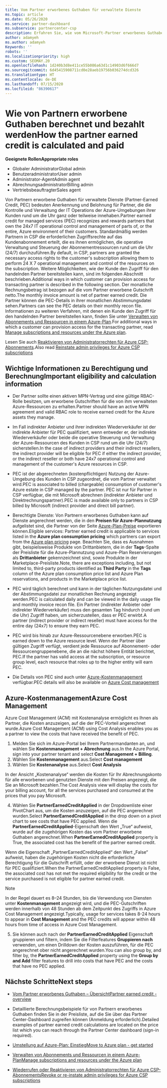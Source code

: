 ```yaml
---
title: Vom Partner erworbenes Guthaben für verwaltete Dienste
ms.topic: article
ms.date: 05/26/2020
ms.service: partner-dashboard
ms.subservice: partnercenter-csp
description: Erfahren Sie, wie vom Microsoft-Partner erworbenes Guthaben (Partner Earned Credit, PEC) für verwaltete Dienste berechnet und ausgezahlt wird und wie Sie sicherstellen können, dass Sie berechtigt sind.
author: adamyeh
ms.author: adamyeh
Keywords: ''
robots: ''
ms.localizationpriority: high
ms.custom: SEOMAY.20
ms.openlocfilehash: 1d240b3d8e411ce55b086a63d1c14903d6f666d7
ms.sourcegitcommit: 6d45415908711cd0e28aeb19756b036274dcd326
ms.translationtype: HT
ms.contentlocale: de-DE
ms.lasthandoff: 07/15/2020
ms.locfileid: "86390617"
---
```

# <a name="how-the-partner-earned-credit-is-calculated-and-paid"></a><span data-ttu-id="6d220-103">Wie von Partnern erworbene Guthaben berechnet und bezahlt werden</span><span class="sxs-lookup"><span data-stu-id="6d220-103">How the partner earned credit is calculated and paid</span></span>

<span data-ttu-id="6d220-104">**Geeignete Rollen**</span><span class="sxs-lookup"><span data-stu-id="6d220-104">**Appropriate roles**</span></span>

- <span data-ttu-id="6d220-105">Globaler Administrator</span><span class="sxs-lookup"><span data-stu-id="6d220-105">Global admin</span></span>
- <span data-ttu-id="6d220-106">Benutzeradministrator</span><span class="sxs-lookup"><span data-stu-id="6d220-106">User admin</span></span>
- <span data-ttu-id="6d220-107">Administrator-Agent</span><span class="sxs-lookup"><span data-stu-id="6d220-107">Admin agent</span></span>
- <span data-ttu-id="6d220-108">Abrechnungsadministrator</span><span class="sxs-lookup"><span data-stu-id="6d220-108">Billing admin</span></span>
- <span data-ttu-id="6d220-109">Vertriebsbeauftragter</span><span class="sxs-lookup"><span data-stu-id="6d220-109">Sales agent</span></span>

<span data-ttu-id="6d220-110">Von Partnern erworbene Guthaben für verwaltete Dienste (Partner-Earned Credit, PEC) bedeuten Anerkennung und Belohnung für Partner, die die Kontrolle und Verwaltung der IT Operations der Azure-Umgebungen ihrer Kunden rund um die Uhr ganz oder teilweise innehaben.</span><span class="sxs-lookup"><span data-stu-id="6d220-110">Partner earned credit for managed services (PEC) recognizes and rewards partners that own the 24x7 IT operational control and management of parts of, or the entire, Azure environment of their customers.</span></span> <span data-ttu-id="6d220-111">Standardmäßig werden Partnern in CSP die erforderlichen Zugriffsrechte auf das Kundenabonnement erteilt, die es ihnen ermöglichen, die operative Verwaltung und Steuerung der Abonnementressourcen rund um die Uhr (24/7) durchzuführen.</span><span class="sxs-lookup"><span data-stu-id="6d220-111">By default, in CSP, partners are granted the necessary access rights to the customer's subscription allowing them to perform 24 X 7 operational management and control of the resources on the subscription.</span></span> <span data-ttu-id="6d220-112">Weitere Möglichkeiten, wie der Kunde den Zugriff für den handelnden Partner bereitstellen kann, sind im folgenden Abschnitt beschrieben.</span><span class="sxs-lookup"><span data-stu-id="6d220-112">Additional ways in which customer can provision access for transacting partner is described in the following section.</span></span> <span data-ttu-id="6d220-113">Der monatliche Rechnungsbetrag ist bezogen auf die vom Partner erworbene Gutschrift netto.</span><span class="sxs-lookup"><span data-stu-id="6d220-113">The monthly invoice amount is net of partner earned credit.</span></span> <span data-ttu-id="6d220-114">Die Partner können die PEC-Details in ihrer monatlichen Abstimmungsdatei sehen.</span><span class="sxs-lookup"><span data-stu-id="6d220-114">Partners can see the PEC details on their monthly recon file.</span></span> <span data-ttu-id="6d220-115">Informationen zu weiteren Verfahren, mit denen ein Kunde den Zugriff für den handelnden Partner bereitstellen kann, finden Sie unter [Verwalten von Abonnements und Ressourcen in einem Azure-Plan](azure-plan-manage.md).</span><span class="sxs-lookup"><span data-stu-id="6d220-115">For additional ways in which a customer can provision access for the transacting partner, read [Manage subscriptions and resources under the Azure plan](azure-plan-manage.md).</span></span>

<span data-ttu-id="6d220-116">Lesen Sie auch [Reaktivieren von Administratorrechten für Azure CSP-Abonnements](revoke-reinstate-csp.md).</span><span class="sxs-lookup"><span data-stu-id="6d220-116">Also read [Reinstate admin privileges for Azure CSP subscriptions](revoke-reinstate-csp.md)</span></span>

## <a name="important-eligibility-and-calculation-information"></a><span data-ttu-id="6d220-117">Wichtige Informationen zu Berechtigung und Berechnung</span><span class="sxs-lookup"><span data-stu-id="6d220-117">Important eligibility and calculation information</span></span>

- <span data-ttu-id="6d220-118">Der Partner sollte einen aktiven MPN-Vertrag und eine gültige RBAC-Rolle besitzen, um erworbene Gutschriften für die von ihm verwalteten Azure-Ressourcen zu erhalten.</span><span class="sxs-lookup"><span data-stu-id="6d220-118">Partner should have an active MPN agreement and valid RBAC role to receive earned credit for the Azure assets they manage.</span></span> 

- <span data-ttu-id="6d220-119">Im Fall indirekter Anbieter und ihrer indirekten Wiederverkäufer ist der indirekte Anbieter für PEC qualifiziert, wenn entweder er, der indirekte Wiederverkäufer oder beide die operative Steuerung und Verwaltung der Azure-Ressourcen des Kunden in CSP rund um die Uhr (24/7) sicherstellen.</span><span class="sxs-lookup"><span data-stu-id="6d220-119">In the case of indirect providers and their indirect resellers, the indirect provider will be eligible for PEC if either the indirect provider, or the indirect reseller or both have 24x7 operational control and management of the customer's Azure resources in CSP.</span></span>

- <span data-ttu-id="6d220-120">PEC ist der abgerechneten (kostenpflichtigen) Nutzung der Azure-Umgebung des Kunden in CSP zugeordnet, die vom Partner verwaltet wird.</span><span class="sxs-lookup"><span data-stu-id="6d220-120">PEC is associated to billed (chargeable) consumption of customer's Azure estate in CSP managed by the partner.</span></span> <span data-ttu-id="6d220-121">PEC ist nur für Partner in CSP verfügbar, die mit Microsoft abrechnen (indirekter Anbieter und Direktrechnungspartner).</span><span class="sxs-lookup"><span data-stu-id="6d220-121">PEC is made available only to partners in CSP billed by Microsoft (indirect provider and direct bill partner).</span></span> 

- <span data-ttu-id="6d220-122">Berechtigte Dienste: Von Partnern erworbenes Guthaben kann auf Dienste angerechnet werden, die in den **Preisen für Azure-Plannutzung** aufgelistet sind, die Partner von der Seite [Azure-Plan-Preise](https://partner.microsoft.com/commerce/sales) exportieren können.</span><span class="sxs-lookup"><span data-stu-id="6d220-122">Eligible services: Partner earned credit is applicable to services listed in the **Azure plan consumption pricing** which partners can export from the [Azure plan pricing](https://partner.microsoft.com/commerce/sales) page.</span></span> <span data-ttu-id="6d220-123">Beachten Sie, dass es Ausnahmen gibt, beispielsweise Produkte von Drittanbietern, die in der **Tags**-Spalte der Preisliste für die Azure-Plannutzung und Azure-Plan Reservierungen als **Drittanbieter** gekennzeichnet sind, sowie Produkte in der Marketplace-Preisliste.</span><span class="sxs-lookup"><span data-stu-id="6d220-123">Note, there are exceptions including, but not limited to, third-party products identified as **Third Party** in  the **Tags** column of the Azure plan consumption price list and Azure Plan reservations, and products in the Marketplace price list.</span></span>

- <span data-ttu-id="6d220-124">PEC wird täglich berechnet und kann in der täglichen Nutzungsdatei und der Abstimmungsdatei zur monatlichen Rechnung angezeigt werden.</span><span class="sxs-lookup"><span data-stu-id="6d220-124">PEC is calculated daily and can be viewed in the daily usage file and monthly invoice recon file.</span></span> <span data-ttu-id="6d220-125">Ein Partner (indirekter Anbieter oder indirekter Wiederverkäufer) muss den gesamten Tag hindurch (rund um die Uhr) Zugriff haben, um sicherzustellen, dass er PEC erwirbt.</span><span class="sxs-lookup"><span data-stu-id="6d220-125">A partner (indirect provider or indirect reseller) must have access for the entire day (24x7) to ensure they earn PEC.</span></span>  

- <span data-ttu-id="6d220-126">PEC wird bis hinab zur Azure-Ressourcenebene erworben.</span><span class="sxs-lookup"><span data-stu-id="6d220-126">PEC is earned down to the Azure resource level.</span></span> <span data-ttu-id="6d220-127">Wenn der Partner über gültigen Zugriff verfügt, verdient jede Ressource auf Abonnement- oder Ressourcengruppenebene, die an die nächst höhere Entität berichtet, PEC.</span><span class="sxs-lookup"><span data-stu-id="6d220-127">If the partner has valid access at the subscription, or resource group level, each resource that roles up to the higher entity will earn PEC.</span></span>  

- <span data-ttu-id="6d220-128">Die Details von PEC sind auch unter [Azure-Kostenmanagement](https://go.microsoft.com/fwlink/?linkid=2106482) verfügbar.</span><span class="sxs-lookup"><span data-stu-id="6d220-128">PEC details will also be available on [Azure Cost management](https://go.microsoft.com/fwlink/?linkid=2106482)</span></span>

## <a name="azure-cost-management"></a><span data-ttu-id="6d220-129">Azure-Kostenmanagement</span><span class="sxs-lookup"><span data-stu-id="6d220-129">Azure Cost Management</span></span>

 <span data-ttu-id="6d220-130">Azure Cost Management (ACM) mit Kostenanalyse ermöglicht es Ihnen als Partner, die Kosten anzuzeigen, auf die der PEC-Vorteil angerechnet wurde.</span><span class="sxs-lookup"><span data-stu-id="6d220-130">Azure Cost Management (ACM) using Cost Analysis enables you as a partner to view the costs that have received the benefit of PEC.</span></span>  

1. <span data-ttu-id="6d220-131">Melden Sie sich im Azure-Portal bei Ihrem Partnermandanten an, und wählen Sie **Kostenmanagement + Abrechnung** aus.</span><span class="sxs-lookup"><span data-stu-id="6d220-131">In the Azure Portal, sign into your partner tenant and select **Cost Management + Billing**.</span></span>
2.  <span data-ttu-id="6d220-132">Wählen Sie **Kostenmanagement** aus.</span><span class="sxs-lookup"><span data-stu-id="6d220-132">Select **Cost management**</span></span>
3.  <span data-ttu-id="6d220-133">Wählen Sie **Kostenanalyse** aus.</span><span class="sxs-lookup"><span data-stu-id="6d220-133">Select **Cost Analysis**</span></span>

<span data-ttu-id="6d220-134">In der Ansicht „Kostenanalyse“ werden die Kosten für Ihr Abrechnungskonto für alle erworbenen und genutzten Dienste mit den Preisen angezeigt, die Sie an Microsoft bezahlen.</span><span class="sxs-lookup"><span data-stu-id="6d220-134">The Cost Analysis view will display the costs for your billing account, for all the services purchased and consumed at the prices that you pay Microsoft.</span></span>

4.  <span data-ttu-id="6d220-135">Wählen Sie **PartnerEarnedCreditApplied** in der Dropdownliste einer PivotChart aus, um die Kosten anzuzeigen, auf die PEC angerechnet wurden.</span><span class="sxs-lookup"><span data-stu-id="6d220-135">Select **PartnerEarnedCreditApplied** in the drop down on a pivot chart to see costs that have PEC applied.</span></span> <span data-ttu-id="6d220-136">Wenn die **PartnerEarnedCreditApplied**-Eigenschaft den Wert „True“ aufweist, wurde auf die zugehörigen Kosten das vom Partner erworbene Guthaben angerechnet.</span><span class="sxs-lookup"><span data-stu-id="6d220-136">When **PartnerEarnedCreditApplied** property is True, the associated cost has the benefit of the partner earned credit.</span></span> 

<span data-ttu-id="6d220-137">Wenn die Eigenschaft „PartnerEarnedCreditApplied“ den Wert „False“ aufweist, haben die zugehörigen Kosten nicht die erforderliche Berechtigung für die Gutschrift erfüllt, oder der erworbene Dienst ist nicht für PEC qualifiziert.</span><span class="sxs-lookup"><span data-stu-id="6d220-137">When the PartnerEarnedCreditApplied property is False, the associated cost has not met the required eligibility for the credit or the service purchased is not eligible for partner earned credit.</span></span>

>[!NOTE] 
><span data-ttu-id="6d220-138">In der Regel dauert es 8–24 Stunden, bis die Verwendung von Diensten unter **Kostenmanagement** angezeigt wird, und die PEC-Gutschriften werden innerhalb von 48 Stunden ab dem Zeitpunkt des Zugriffs in Azure Cost Management angezeigt.</span><span class="sxs-lookup"><span data-stu-id="6d220-138">Typically, usage for services takes 8-24 hours to appear in **Cost Management** and the PEC credits will appear within 48 hours from time of access in Azure Cost Management.</span></span>

5. <span data-ttu-id="6d220-139">Sie können auch nach der **PartnerEarnedCreditApplied** Eigenschaft gruppieren und filtern, indem Sie die Filterfeatures **Gruppieren nach** verwenden, um einen Drilldown der Kosten auszuführen, für die PEC angerechnet ober nicht angerechnet wurden.</span><span class="sxs-lookup"><span data-stu-id="6d220-139">You can also group by, and filter by, the **PartnerEarnedCreditApplied** property using the **Group by and Add** filter features to drill into costs that have PEC and the costs that have no PEC applied.</span></span>

## <a name="next-steps"></a><span data-ttu-id="6d220-140">Nächste Schritte</span><span class="sxs-lookup"><span data-stu-id="6d220-140">Next steps</span></span>

- [<span data-ttu-id="6d220-141">Vom Partner erworbenes Guthaben – Übersicht</span><span class="sxs-lookup"><span data-stu-id="6d220-141">Partner earned credit - overview</span></span>](partner-earned-credit.md)

- <span data-ttu-id="6d220-142">Detaillierte Berechnungsbeispiele für von Partnern erworbenes Guthaben finden Sie in der Preisliste, auf die Sie über das Partner Center-Dashboard zugreifen können (Anmeldung erforderlich).</span><span class="sxs-lookup"><span data-stu-id="6d220-142">Detailed examples of partner earned credit calculations are located on the price list which you can reach through the Partner Center dashboard (sign-in required).</span></span>

- [<span data-ttu-id="6d220-143">Umstellung auf Azure-Plan: Einstieg</span><span class="sxs-lookup"><span data-stu-id="6d220-143">Move to Azure plan - get started</span></span>](azure-plan-get-started.md)

- [<span data-ttu-id="6d220-144">Verwalten von Abonnements und Ressourcen in einem Azure-Plan</span><span class="sxs-lookup"><span data-stu-id="6d220-144">Manage subscriptions and resources under the Azure plan</span></span>](azure-plan-manage.md)

- [<span data-ttu-id="6d220-145">Wiederrufen oder Reaktivieren von Administratorrechten für Azure CSP-Abonnements</span><span class="sxs-lookup"><span data-stu-id="6d220-145">Revoke or re-instate admin privileges for Azure CSP subscriptions  </span></span>](revoke-reinstate-csp.md)

